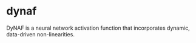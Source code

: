 # dynaf
DyNAF is a neural network activation function that incorporates dynamic, data-driven non-linearities.
